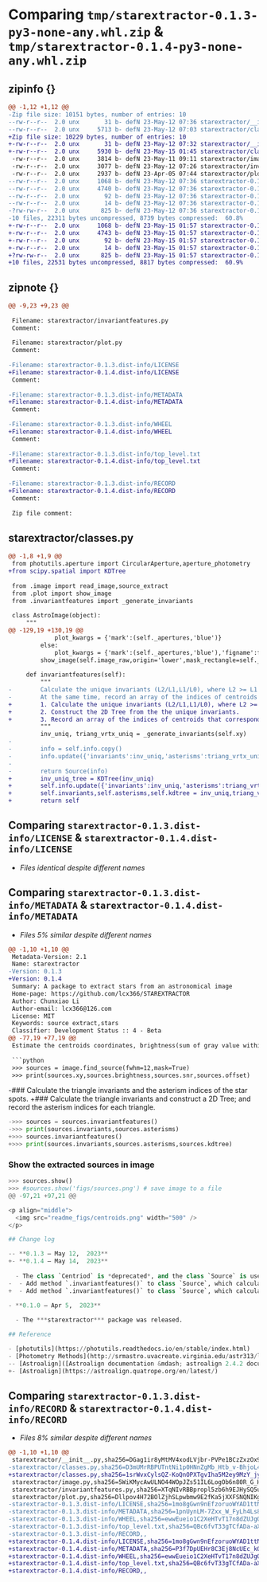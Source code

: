 # Comparing `tmp/starextractor-0.1.3-py3-none-any.whl.zip` & `tmp/starextractor-0.1.4-py3-none-any.whl.zip`

## zipinfo {}

```diff
@@ -1,12 +1,12 @@
-Zip file size: 10151 bytes, number of entries: 10
--rw-r--r--  2.0 unx       31 b- defN 23-May-12 07:36 starextractor/__init__.py
--rw-r--r--  2.0 unx     5713 b- defN 23-May-12 07:03 starextractor/classes.py
+Zip file size: 10229 bytes, number of entries: 10
+-rw-r--r--  2.0 unx       31 b- defN 23-May-12 07:32 starextractor/__init__.py
+-rw-r--r--  2.0 unx     5930 b- defN 23-May-15 01:45 starextractor/classes.py
 -rw-r--r--  2.0 unx     3814 b- defN 23-May-11 09:11 starextractor/image.py
 -rw-r--r--  2.0 unx     3077 b- defN 23-May-12 07:26 starextractor/invariantfeatures.py
 -rw-r--r--  2.0 unx     2937 b- defN 23-Apr-05 07:44 starextractor/plot.py
--rw-r--r--  2.0 unx     1068 b- defN 23-May-12 07:36 starextractor-0.1.3.dist-info/LICENSE
--rw-r--r--  2.0 unx     4740 b- defN 23-May-12 07:36 starextractor-0.1.3.dist-info/METADATA
--rw-r--r--  2.0 unx       92 b- defN 23-May-12 07:36 starextractor-0.1.3.dist-info/WHEEL
--rw-r--r--  2.0 unx       14 b- defN 23-May-12 07:36 starextractor-0.1.3.dist-info/top_level.txt
-?rw-rw-r--  2.0 unx      825 b- defN 23-May-12 07:36 starextractor-0.1.3.dist-info/RECORD
-10 files, 22311 bytes uncompressed, 8739 bytes compressed:  60.8%
+-rw-r--r--  2.0 unx     1068 b- defN 23-May-15 01:57 starextractor-0.1.4.dist-info/LICENSE
+-rw-r--r--  2.0 unx     4743 b- defN 23-May-15 01:57 starextractor-0.1.4.dist-info/METADATA
+-rw-r--r--  2.0 unx       92 b- defN 23-May-15 01:57 starextractor-0.1.4.dist-info/WHEEL
+-rw-r--r--  2.0 unx       14 b- defN 23-May-15 01:57 starextractor-0.1.4.dist-info/top_level.txt
+?rw-rw-r--  2.0 unx      825 b- defN 23-May-15 01:57 starextractor-0.1.4.dist-info/RECORD
+10 files, 22531 bytes uncompressed, 8817 bytes compressed:  60.9%
```

## zipnote {}

```diff
@@ -9,23 +9,23 @@
 
 Filename: starextractor/invariantfeatures.py
 Comment: 
 
 Filename: starextractor/plot.py
 Comment: 
 
-Filename: starextractor-0.1.3.dist-info/LICENSE
+Filename: starextractor-0.1.4.dist-info/LICENSE
 Comment: 
 
-Filename: starextractor-0.1.3.dist-info/METADATA
+Filename: starextractor-0.1.4.dist-info/METADATA
 Comment: 
 
-Filename: starextractor-0.1.3.dist-info/WHEEL
+Filename: starextractor-0.1.4.dist-info/WHEEL
 Comment: 
 
-Filename: starextractor-0.1.3.dist-info/top_level.txt
+Filename: starextractor-0.1.4.dist-info/top_level.txt
 Comment: 
 
-Filename: starextractor-0.1.3.dist-info/RECORD
+Filename: starextractor-0.1.4.dist-info/RECORD
 Comment: 
 
 Zip file comment:
```

## starextractor/classes.py

```diff
@@ -1,8 +1,9 @@
 from photutils.aperture import CircularAperture,aperture_photometry
+from scipy.spatial import KDTree
 
 from .image import read_image,source_extract
 from .plot import show_image
 from .invariantfeatures import _generate_invariants
 
 class AstroImage(object):
     """
@@ -129,19 +130,19 @@
             plot_kwargs = {'mark':(self._apertures,'blue')}
         else:
             plot_kwargs = {'mark':(self._apertures,'blue'),'figname':fig_out}
         show_image(self.image_raw,origin='lower',mask_rectangle=self._mask_rectangle,**plot_kwargs)     
 
     def invariantfeatures(self):
         """
-        Calculate the unique invariants (L2/L1,L1/L0), where L2 >= L1 >= L0 are the three sides of the triangle composed of centroids.
-        At the same time, record an array of the indices of centroids that correspond to each invariant.
+        1. Calculate the unique invariants (L2/L1,L1/L0), where L2 >= L1 >= L0 are the three sides of the triangle composed of centroids.
+        2. Construct the 2D Tree from the the unique invariants.
+        3. Record an array of the indices of centroids that correspond to each invariant.
         """
         inv_uniq, triang_vrtx_uniq = _generate_invariants(self.xy)
-
-        info = self.info.copy()
-        info.update({'invariants':inv_uniq,'asterisms':triang_vrtx_uniq})
-
-        return Source(info)
+        inv_uniq_tree = KDTree(inv_uniq)
+        self.info.update({'invariants':inv_uniq,'asterisms':triang_vrtx_uniq,'invariants_2dtree':inv_uniq_tree})
+        self.invariants,self.asterisms,self.kdtree = inv_uniq,triang_vrtx_uniq,inv_uniq_tree
+        return self
```

## Comparing `starextractor-0.1.3.dist-info/LICENSE` & `starextractor-0.1.4.dist-info/LICENSE`

 * *Files identical despite different names*

## Comparing `starextractor-0.1.3.dist-info/METADATA` & `starextractor-0.1.4.dist-info/METADATA`

 * *Files 5% similar despite different names*

```diff
@@ -1,10 +1,10 @@
 Metadata-Version: 2.1
 Name: starextractor
-Version: 0.1.3
+Version: 0.1.4
 Summary: A package to extract stars from an astronomical image
 Home-page: https://github.com/lcx366/STAREXTRACTOR
 Author: Chunxiao Li
 Author-email: lcx366@126.com
 License: MIT
 Keywords: source extract,stars
 Classifier: Development Status :: 4 - Beta
@@ -77,19 +77,19 @@
 Estimate the centroids coordinates, brightness(sum of gray value within an aperture),  and SNR of star spots.
 
 ```python
 >>> sources = image.find_source(fwhm=12,mask=True)
 >>> print(sources.xy,sources.brightness,sources.snr,sources.offset)
 ```
 
-### Calculate the triangle invariants and the asterism indices of the star spots.
+### Calculate the triangle invariants and construct a 2D Tree; and record the asterism indices for each triangle.
 
 ```python
->>> sources = sources.invariantfeatures()
->>> print(sources.invariants,sources.asterisms)
+>>> sources.invariantfeatures()
+>>> print(sources.invariants,sources.asterisms,sources.kdtree)
 ```
 
 ### Show the extracted sources in image
 
 ```python
 >>> sources.show()
 >>> #sources.show('figs/sources.png') # save image to a file
@@ -97,21 +97,21 @@
 
 <p align="middle">
   <img src="readme_figs/centroids.png" width="500" />
 </p>
 
 ## Change log
 
-- **0.1.3 — May 12,  2023**
+- **0.1.4 — May 14,  2023**
   
   - The class `Centriod` is *deprecated*, and the class `Source` is used instead
-  - Add method `.invariantfeatures()` to class `Source`, which calculates the triangle invariants and the asterism indices of the star spots
+  - Add method `.invariantfeatures()` to class `Source`, which calculates the triangle invariants and construct a 2D Tree; and record the asterism indices for each triangle.
 
 - **0.1.0 — Apr 5,  2023**
   
   - The ***starextractor*** package was released.
 
 ## Reference
 
 - [photutils](https://photutils.readthedocs.io/en/stable/index.html)
 - [Photometry Methods](http://srmastro.uvacreate.virginia.edu/astr313/lectures/photometry/photometry_methods.html)
-- [Astroalign]([Astroalign documentation &mdash; astroalign 2.4.2 documentation](https://astroalign.quatrope.org/en/latest/))
+- [Astroalign](https://astroalign.quatrope.org/en/latest/)
```

## Comparing `starextractor-0.1.3.dist-info/RECORD` & `starextractor-0.1.4.dist-info/RECORD`

 * *Files 8% similar despite different names*

```diff
@@ -1,10 +1,10 @@
 starextractor/__init__.py,sha256=DGag1ir8yMtMV4xodLVjbr-PVPe1BCzZxzOx9mNelfg,31
-starextractor/classes.py,sha256=D3mUMrRBPUTntNi1p0HNnZgMb_Htb_v-BhjoL4oOqao,5713
+starextractor/classes.py,sha256=1srWvxCylsQZ-KoQnOPXTgvIha5M2ey9MzY_jyBtidg,5930
 starextractor/image.py,sha256=5WiKMycAwULNO44WOpJZs51IL6LogOb6n80R_G_HqTM,3814
 starextractor/invariantfeatures.py,sha256=XTqNIvRBBpropl5zb6h9EJHySQ5ued82NRM9yaVxKms,3077
 starextractor/plot.py,sha256=Dllpov4H72BOlZjhSLpwbmw9E2fKa5jXXFSNQNIKg-c,2937
-starextractor-0.1.3.dist-info/LICENSE,sha256=1mo8gGwn9nEfzoruoWYAD1ttN40DofMYGQNef1rsytY,1068
-starextractor-0.1.3.dist-info/METADATA,sha256=1pnUynLM-7Zxx_W_FyLh4Ls8s3yrpLBDRodCFpsarO8,4740
-starextractor-0.1.3.dist-info/WHEEL,sha256=ewwEueio1C2XeHTvT17n8dZUJgOvyCWCt0WVNLClP9o,92
-starextractor-0.1.3.dist-info/top_level.txt,sha256=QBc6fvT33gTCfADa-aXjDX7yfBqb8twQR3BQjM5cwls,14
-starextractor-0.1.3.dist-info/RECORD,,
+starextractor-0.1.4.dist-info/LICENSE,sha256=1mo8gGwn9nEfzoruoWYAD1ttN40DofMYGQNef1rsytY,1068
+starextractor-0.1.4.dist-info/METADATA,sha256=P3f7DpUEHr8C3Ej8NcUEc_kOGiGRtfe4bvE5LH6om78,4743
+starextractor-0.1.4.dist-info/WHEEL,sha256=ewwEueio1C2XeHTvT17n8dZUJgOvyCWCt0WVNLClP9o,92
+starextractor-0.1.4.dist-info/top_level.txt,sha256=QBc6fvT33gTCfADa-aXjDX7yfBqb8twQR3BQjM5cwls,14
+starextractor-0.1.4.dist-info/RECORD,,
```

